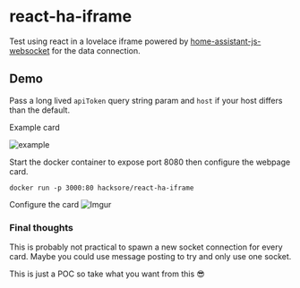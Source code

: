 # react-ha-iframe
Test using react in a lovelace iframe powered by [home-assistant-js-websocket](https://github.com/home-assistant/home-assistant-js-websocket) for the data connection.

## Demo
Pass a long lived `apiToken` query string param and `host` if your host differs than the default.

Example card

![example](https://i.imgur.com/gMm7f5S.png)

Start the docker container to expose port 8080 then configure the webpage card.

```
docker run -p 3000:80 hacksore/react-ha-iframe
```

Configure the card
![Imgur](https://i.imgur.com/0LlobYF.png)



### Final thoughts
This is probably not practical to spawn a new socket connection for every card. Maybe you could use message posting to try and only use one socket.

This is just a POC so take what you want from this 😎